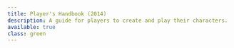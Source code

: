 ```yaml
---
title: Player's Handbook (2014)
description: A guide for players to create and play their characters.
available: true
class: green
---
```

